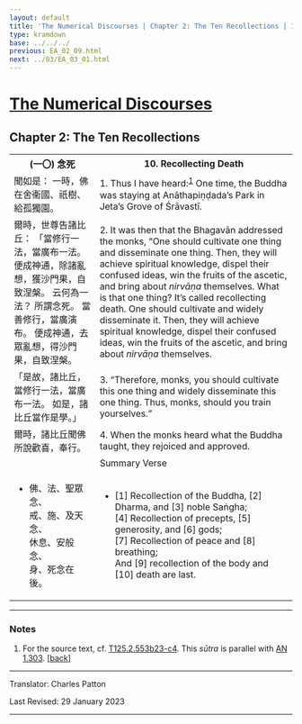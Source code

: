 ```yaml
---
layout: default
title: 'The Numerical Discourses | Chapter 2: The Ten Recollections | 10. Recollecting Death'
type: kramdown
base: ../../../
previous: EA_02_09.html
next: ../03/EA_03_01.html
---
```


<h1><a href='../index.html'>The Numerical Discourses</a></h1>
<h2>Chapter 2: The Ten Recollections</h2>

<table class="trans">
  <th class='ch'>(一〇) 念死</th>
  <th class='en'>10. Recollecting Death</th>
  <tr>
    <td class='ch' title='T125.2.553b23'>聞如是： 一時，佛在舍衞國、祇樹、給孤獨園。</td>
    <td id='p1'>1. Thus I have heard:<sup id="ref1"><a href="#n1">1</a></sup> One time, the Buddha was staying at Anāthapiṇḍada’s Park in Jeta’s Grove of Śrāvastī.</td>
  </tr>
  <tr>
    <td class='ch' title='T125.2.553b24'>爾時，世尊告諸比丘： 「當修行一法，當廣布一法。 便成神通，除諸亂想，獲沙門果，自致涅槃。 云何為一法？ 所謂念死。 當善修行，當廣演布。 便成神通，去眾亂想，得沙門果，自致涅槃。</td>
    <td id='p2'>2. It was then that the Bhagavān addressed the monks, “One should cultivate one thing and disseminate one thing. Then, they will achieve spiritual knowledge, dispel their confused ideas, win the fruits of the ascetic, and bring about <em>nirvāṇa</em> themselves. What is that one thing? It’s called recollecting death. One should cultivate and widely disseminate it. Then, they will achieve spiritual knowledge, dispel their confused ideas, win the fruits of the ascetic, and bring about <em>nirvāṇa</em> themselves.</td>
  </tr>
  <tr>
    <td class='ch' title='T125.2.553b28'>「是故，諸比丘，當修行一法，當廣布一法。 如是，諸比丘當作是學。」</td>
    <td id='p3'>3. “Therefore, monks, you should cultivate this one thing and widely disseminate this one thing. Thus, monks, should you train yourselves.”</td>
  </tr>
  <tr>
    <td class='ch' title='T125.2.553b29'>爾時，諸比丘聞佛所說歡喜，奉行。</td>
    <td id='p4'>4. When the monks heard what the Buddha taught, they rejoiced and approved.</td>
  </tr>
<tr>
  <td class='ch' title='t125.2.553c2'></td>
  <td class='subheading'>Summary Verse</td>
</tr>
<tr>
  <td title='T125.2.553c2'><ul class='verse'>
    <li class='ch'>佛、法、聖眾念、<br/>
    戒、施、及天念、<br/>
    休息、安般念、<br/>
    身、死念在後。</li>
  </ul></td>
  <td><ul class='verse'>
    <li>[1] Recollection of the Buddha, [2] Dharma, and [3] noble Saṅgha;<br/>
    [4] Recollection of precepts, [5] generosity, and [6] gods;<br/>
    [7] Recollection of peace and [8] breathing;<br/>
    And [9] recollection of the body and [10] death are last.</li>
  </ul></td>
</tr>
</table>

<hr/>

<h3 id="notes">Notes</h3>

<ol class="notes-list">
<li id="n1"><p>For the source text, cf. <a href="https://cbetaonline.dila.edu.tw/zh/T02n0125_p0553b23" target="_blank">T125.2.553b23-c4</a>. This <em>sūtra</em> is parallel with <a href="https://suttacentral.net/an1.296-305" target="_blank">AN 1.303</a>. [<a href="#ref1">back</a>]</p></li>
</ol>
<hr/>

<p class="translator">Translator: Charles Patton</p>
<p class='revised'>Last Revised: 29 January 2023</p>

<hr/>